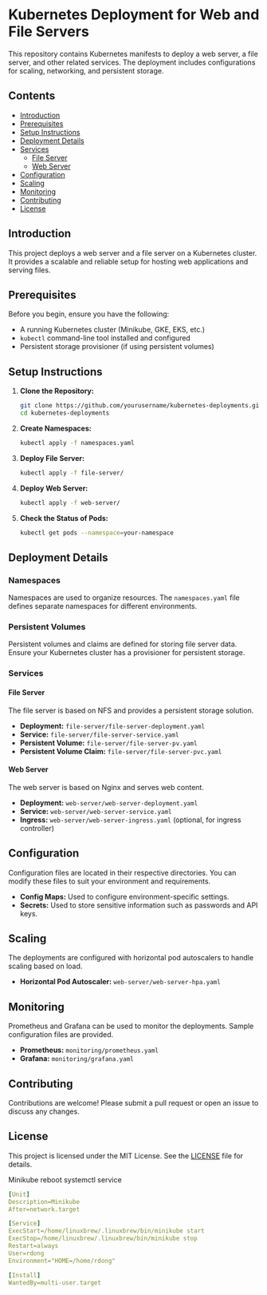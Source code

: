 
# Kubernetes Deployment for Web and File Servers

This repository contains Kubernetes manifests to deploy a web server, a file server, and other related services. The deployment includes configurations for scaling, networking, and persistent storage.

## Contents

- [Introduction](#introduction)
- [Prerequisites](#prerequisites)
- [Setup Instructions](#setup-instructions)
- [Deployment Details](#deployment-details)
- [Services](#services)
  - [File Server](#file-server)
  - [Web Server](#web-server)
- [Configuration](#configuration)
- [Scaling](#scaling)
- [Monitoring](#monitoring)
- [Contributing](#contributing)
- [License](#license)

## Introduction

This project deploys a web server and a file server on a Kubernetes cluster. It provides a scalable and reliable setup for hosting web applications and serving files.

## Prerequisites

Before you begin, ensure you have the following:

- A running Kubernetes cluster (Minikube, GKE, EKS, etc.)
- `kubectl` command-line tool installed and configured
- Persistent storage provisioner (if using persistent volumes)

## Setup Instructions

1. **Clone the Repository:**

    ```bash
    git clone https://github.com/yourusername/kubernetes-deployments.git
    cd kubernetes-deployments
    ```

2. **Create Namespaces:**

    ```bash
    kubectl apply -f namespaces.yaml
    ```

3. **Deploy File Server:**

    ```bash
    kubectl apply -f file-server/
    ```

4. **Deploy Web Server:**

    ```bash
    kubectl apply -f web-server/
    ```

5. **Check the Status of Pods:**

    ```bash
    kubectl get pods --namespace=your-namespace
    ```

## Deployment Details

### Namespaces

Namespaces are used to organize resources. The `namespaces.yaml` file defines separate namespaces for different environments.

### Persistent Volumes

Persistent volumes and claims are defined for storing file server data. Ensure your Kubernetes cluster has a provisioner for persistent storage.

### Services

#### File Server

The file server is based on NFS and provides a persistent storage solution.

- **Deployment:** `file-server/file-server-deployment.yaml`
- **Service:** `file-server/file-server-service.yaml`
- **Persistent Volume:** `file-server/file-server-pv.yaml`
- **Persistent Volume Claim:** `file-server/file-server-pvc.yaml`

#### Web Server

The web server is based on Nginx and serves web content.

- **Deployment:** `web-server/web-server-deployment.yaml`
- **Service:** `web-server/web-server-service.yaml`
- **Ingress:** `web-server/web-server-ingress.yaml` (optional, for ingress controller)

## Configuration

Configuration files are located in their respective directories. You can modify these files to suit your environment and requirements.

- **Config Maps:** Used to configure environment-specific settings.
- **Secrets:** Used to store sensitive information such as passwords and API keys.

## Scaling

The deployments are configured with horizontal pod autoscalers to handle scaling based on load.

- **Horizontal Pod Autoscaler:** `web-server/web-server-hpa.yaml`

## Monitoring

Prometheus and Grafana can be used to monitor the deployments. Sample configuration files are provided.

- **Prometheus:** `monitoring/prometheus.yaml`
- **Grafana:** `monitoring/grafana.yaml`

## Contributing

Contributions are welcome! Please submit a pull request or open an issue to discuss any changes.

## License

This project is licensed under the MIT License. See the [LICENSE](LICENSE) file for details.






Minikube reboot systemctl service
```yml
[Unit]
Description=Minikube
After=network.target

[Service]
ExecStart=/home/linuxbrew/.linuxbrew/bin/minikube start
ExecStop=/home/linuxbrew/.linuxbrew/bin/minikube stop
Restart=always
User=rdong
Environment="HOME=/home/rdong"

[Install]
WantedBy=multi-user.target
```